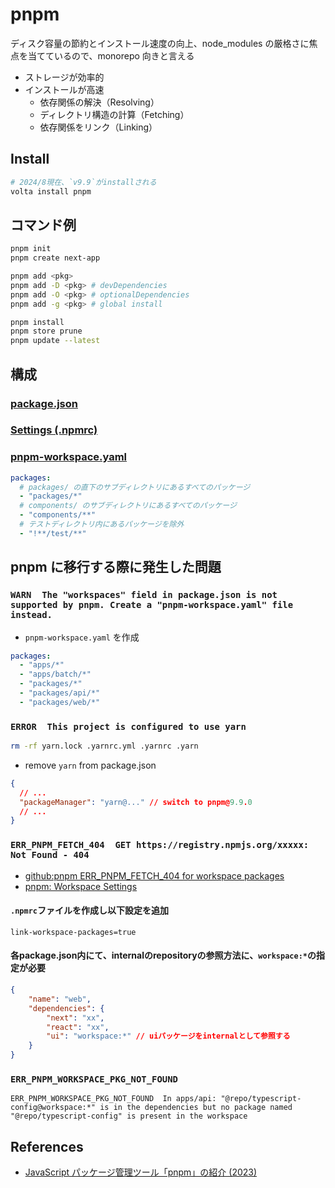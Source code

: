 # pnpm

ディスク容量の節約とインストール速度の向上、node_modules の厳格さに焦点を当てているので、monorepo 向きと言える

- ストレージが効率的
- インストールが高速
  - 依存関係の解決（Resolving）
  - ディレクトリ構造の計算（Fetching）
  - 依存関係をリンク（Linking）

## Install

```sh
# 2024/8現在、`v9.9`がinstallされる
volta install pnpm
```

## コマンド例

```sh
pnpm init
pnpm create next-app

pnpm add <pkg>
pnpm add -D <pkg> # devDependencies
pnpm add -O <pkg> # optionalDependencies
pnpm add -g <pkg> # global install

pnpm install
pnpm store prune
pnpm update --latest
```

## 構成

### [package.json](https://pnpm.io/package_json)

### [Settings (.npmrc)](https://pnpm.io/npmrc)

### [pnpm-workspace.yaml](https://pnpm.io/pnpm-workspace_yaml)

```yaml
packages:
  # packages/ の直下のサブディレクトリにあるすべてのパッケージ
  - "packages/*"
  # components/ のサブディレクトリにあるすべてのパッケージ
  - "components/**"
  # テストディレクトリ内にあるパッケージを除外
  - "!**/test/**"
```

## pnpm に移行する際に発生した問題

### `WARN  The "workspaces" field in package.json is not supported by pnpm. Create a "pnpm-workspace.yaml" file instead.`

- `pnpm-workspace.yaml` を作成

```yaml
packages:
  - "apps/*"
  - "apps/batch/*"
  - "packages/*"
  - "packages/api/*"
  - "packages/web/*"
```

### `ERROR  This project is configured to use yarn`

```sh
rm -rf yarn.lock .yarnrc.yml .yarnrc .yarn
```

- remove `yarn` from package.json

```json
{
  // ...
  "packageManager": "yarn@..." // switch to pnpm@9.9.0
  // ...
}
```

### `ERR_PNPM_FETCH_404  GET https://registry.npmjs.org/xxxxx: Not Found - 404`

- [github:pnpm ERR_PNPM_FETCH_404 for workspace packages](https://github.com/pnpm/pnpm/issues/8036)
- [pnpm: Workspace Settings](https://pnpm.io/npmrc#workspace-settings)

#### `.npmrc`ファイルを作成し以下設定を追加

```
link-workspace-packages=true
```

#### 各package.json内にて、internalのrepositoryの参照方法に、`workspace:*`の指定が必要

```json
{
    "name": "web",
    "dependencies": {
        "next": "xx",
        "react": "xx",
        "ui": "workspace:*" // uiパッケージをinternalとして参照する
    }
}
```

### `ERR_PNPM_WORKSPACE_PKG_NOT_FOUND`

```
ERR_PNPM_WORKSPACE_PKG_NOT_FOUND  In apps/api: "@repo/typescript-config@workspace:*" is in the dependencies but no package named "@repo/typescript-config" is present in the workspace
```

## References

- [JavaScript パッケージ管理ツール「pnpm」の紹介 (2023)](https://zenn.dev/cloud_ace/articles/articlejs-package-manager-pnpm)
